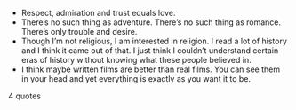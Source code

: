  - Respect, admiration and trust equals love.
 - There’s no such thing as adventure. There’s no such thing as romance. There’s only trouble and desire.
 - Though I’m not religious, I am interested in religion. I read a lot of history and I think it came out of that. I just think I couldn’t understand certain eras of history without knowing what these people believed in.
 - I think maybe written films are better than real films. You can see them in your head and yet everything is exactly as you want it to be.

4 quotes